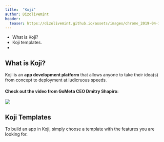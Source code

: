 ```yaml
---
title:  "Koji"
author: Dizolivemint
header:
  teaser: https://dizolivemint.github.io/assets/images/chrome_2019-04-14_22-14-57.png
---
```

* What is Koji?
* Koji templates.
* 

## What is Koji?
Koji is an **app development platform** that allows anyone to take their idea(s) from concept to deployment at ludicruous speeds.

#### Check out the video from GoMeta CEO Dmitry Shapiro:
[![](http://img.youtube.com/vi/EXQVGW5GAJk/0.jpg)](http://www.youtube.com/watch?v=EXQVGW5GAJk "Koji App Development Platform")

## Koji Templates
To build an app in Koji, simply choose a template with the features you are looking for.
